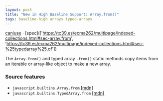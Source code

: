```yaml
---
layout: post
title: "New in High Baseline Support: Array.from()"
tags: baseline-high arrays typed-arrays
---
```


[caniuse](https://caniuse.com/?search=array-from) · [spec](['https://tc39.es/ecma262/multipage/indexed-collections.html#sec-array.from', 'https://tc39.es/ecma262/multipage/indexed-collections.html#sec-%25typedarray%25.of'])

The `Array.from()` and typed array `.from()` static methods copy items from an iterable or array-like object to make a new array.

### Source features

- ``javascript.builtins.Array.from`` [[mdn]](https://https://developer.mozilla.org/en-US/search?q=javascript.builtins.Array.from)
- ``javascript.builtins.TypedArray.from`` [[mdn]](https://https://developer.mozilla.org/en-US/search?q=javascript.builtins.TypedArray.from)
